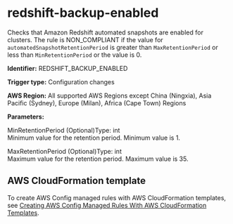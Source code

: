 # redshift\-backup\-enabled<a name="redshift-backup-enabled"></a>

Checks that Amazon Redshift automated snapshots are enabled for clusters\. The rule is NON\_COMPLIANT if the value for `automatedSnapshotRetentionPeriod` is greater than `MaxRetentionPeriod` or less than `MinRetentionPeriod` or the value is 0\.

**Identifier:** REDSHIFT\_BACKUP\_ENABLED

**Trigger type:** Configuration changes

**AWS Region:** All supported AWS Regions except China \(Ningxia\), Asia Pacific \(Sydney\), Europe \(Milan\), Africa \(Cape Town\) Regions

**Parameters:**

MinRetentionPeriod \(Optional\)Type: int  
Minimum value for the retention period\. Minimum value is 1\.

MaxRetentionPeriod \(Optional\)Type: int  
Maximum value for the retention period\. Maximum value is 35\.

## AWS CloudFormation template<a name="w22aac11c29c17d241c15"></a>

To create AWS Config managed rules with AWS CloudFormation templates, see [Creating AWS Config Managed Rules With AWS CloudFormation Templates](aws-config-managed-rules-cloudformation-templates.md)\.